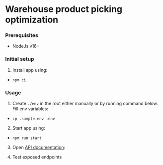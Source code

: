 # Warehouse product picking optimization

### Prerequisites

- NodeJs v16+

### Initial setup

1. Install app using:

- `npm ci`

### Usage

1. Create `./env` in the root either manually or by running command below. Fill env variables:

- `cp .sample.env .env`

2. Start app using:

- `npm run start`

3. Open [API documentation](http://localhost:3000/api):

4. Test exposed endpoints
